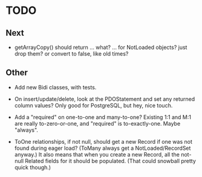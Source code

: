 # TODO

## Next

- getArrayCopy() should return ... what? ... for NotLoaded objects? just drop them?
or convert to false, like old times?

## Other

- Add new Bidi classes, with tests.

- On insert/update/delete, look at the PDOStatement and set any returned column
  values? Only good for PostgreSQL, but hey, nice touch.

- Add a "required" on one-to-one and many-to-one? Existing 1:1 and M:1 are
  really to-zero-or-one, and "required" is to-exactly-one. Maybe "always".

- ToOne relationships, if not null, should get a new Record if one was not found
  during eager load? (ToMany always get a NotLoaded/RecordSet anyway.) It also
  means that when you create a new Record, all the not-null Related fields for
  it should be populated. (That could snowball pretty quick though.)
